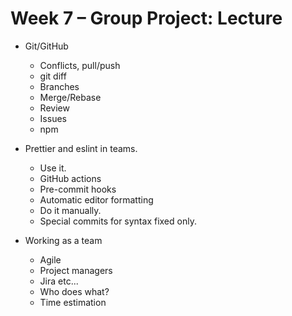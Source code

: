 # Week 7 – Group Project: Lecture

* Git/GitHub
  - Conflicts, pull/push
  - git diff
  - Branches
  - Merge/Rebase
  - Review
  - Issues
  - npm

* Prettier and eslint in teams.
  - Use it.
  - GitHub actions
  - Pre-commit hooks
  - Automatic editor formatting
  - Do it manually.
  - Special commits for syntax fixed only.

* Working as a team
  - Agile
  - Project managers
  - Jira etc...
  - Who does what?
  - Time estimation

